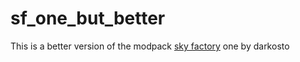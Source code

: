 # sf_one_but_better

This is a better version of the modpack [sky factory](https://www.curseforge.com/minecraft/modpacks/skyfactory-one) one by darkosto
